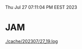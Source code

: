 Thu Jul 27 07:11:04 PM EEST 2023
# JAM
<a href='./cache/202307/27_19.log'>./cache/202307/27_19.log</a>
